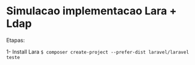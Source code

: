 # Simulacao implementacao Lara + Ldap

Etapas: 

1- Install Lara
    `$ composer create-project --prefer-dist laravel/laravel teste`